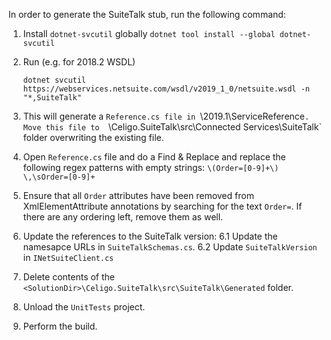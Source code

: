 ﻿In order to generate the SuiteTalk stub, run the following command:

1. Install `dotnet-svcutil` globally
   `dotnet tool install --global dotnet-svcutil`

2. Run (e.g. for 2018.2 WSDL)

   ```
   dotnet svcutil https://webservices.netsuite.com/wsdl/v2019_1_0/netsuite.wsdl -n "*,SuiteTalk"
   ```

3. This will generate a `Reference.cs file in `<SolutionDir>\2019.1\ServiceReference`. Move this file to 
   `<SolutionDir>\Celigo.SuiteTalk\src\Connected Services\SuiteTalk` folder overwriting the existing file. 
   
4. Open `Reference.cs` file and do a Find & Replace and replace the following regex patterns with empty strings:
    `\(Order=[0-9]+\)`
    `\,\sOrder=[0-9]+`

5. Ensure that all `Order` attributes have been removed from XmlElementAttribute annotations by searching for the text `Order=`.
   If there are any ordering left, remove them as well.

6. Update the references to the SuiteTalk version:
	6.1 Update the namesapce URLs in `SuiteTalkSchemas.cs`. 
	6.2 Update `SuiteTalkVersion` in `INetSuiteClient.cs`

8. Delete contents of the `<SolutionDir>\Celigo.SuiteTalk\src\SuiteTalk\Generated` folder.

9. Unload the `UnitTests` project. 

10. Perform the build.
